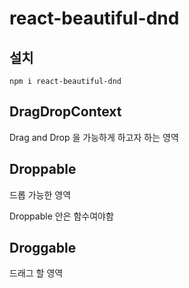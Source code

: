 # react-beautiful-dnd

## 설치
`npm i react-beautiful-dnd`

## DragDropContext
Drag and Drop 을 가능하게 하고자 하는 영역

## Droppable
드롭 가능한 영역

Droppable 안은 함수여야함



## Droggable
드래그 할 영역
